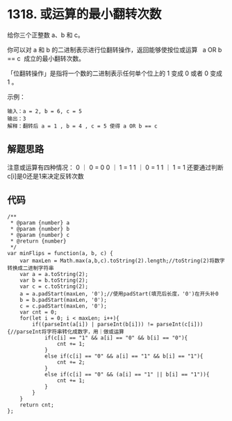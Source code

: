 # 1318. 或运算的最小翻转次数

给你三个正整数 a、b 和 c。

你可以对 a 和 b 的二进制表示进行位翻转操作，返回能够使按位或运算   a OR b == c  成立的最小翻转次数。

「位翻转操作」是指将一个数的二进制表示任何单个位上的 1 变成 0 或者 0 变成 1 。

示例：
```
输入：a = 2, b = 6, c = 5
输出：3
解释：翻转后 a = 1 , b = 4 , c = 5 使得 a OR b == c
``` 

## 解题思路
注意或运算有四种情况：
0 ｜ 0 = 0
0 ｜ 1 = 1
1 ｜ 0 = 1
1 ｜ 1 = 1
还要通过判断c[i]是0还是1来决定反转次数

## 代码
```
/**
 * @param {number} a
 * @param {number} b
 * @param {number} c
 * @return {number}
 */
var minFlips = function(a, b, c) {
    var maxLen = Math.max(a,b,c).toString(2).length;//toString(2)将数字转换成二进制字符串
    var a = a.toString(2);
    var b = b.toString(2);
    var c = c.toString(2);
    a = a.padStart(maxLen, '0');//使用padStart(填充后长度，'0')在开头补0
    b = b.padStart(maxLen, '0');
    c = c.padStart(maxLen, '0');
    var cnt = 0;
    for(let i = 0; i < maxLen; i++){
        if((parseInt(a[i]) | parseInt(b[i])) != parseInt(c[i])){//parseInt将字符串转化成数字，用｜做或运算
            if(c[i] == "1" && a[i] == "0" && b[i] == "0"){
                cnt += 1;
            }
            else if(c[i] == "0" && a[i] == "1" && b[i] == "1"){
                cnt += 2;
            }
            else if(c[i] == "0" && (a[i] == "1" || b[i] == "1")){
                cnt += 1;
            }
        }
    }
    return cnt;
};
```